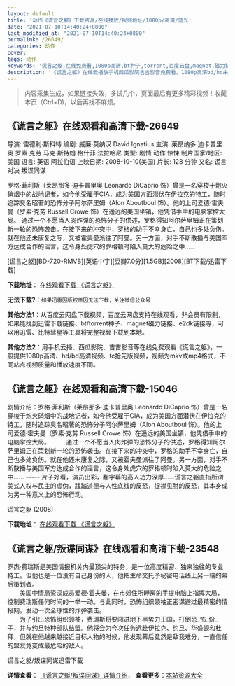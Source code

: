 ```yaml
---
layout: default
title: '动作《谎言之躯》下载资源/在线播放/视频地址/1080p/高清/蓝光'
date: "2021-07-10T14:40:24+0800"
last_modified_at: "2021-07-10T14:40:24+0800"
permalink: /26649/
categories: 动作
cover:
tags: 动作
keywords: '谎言之躯,在线免费看,1080p高清,bt种子,torrent,百度云盘,magnet,磁力链,迅雷下载资源'
description: '《谎言之躯》在线云播放手机西瓜影院吉吉影音免费看，1080p高清bd/hd未删减完整版和tc抢先枪版，mkv/mp4格式，附带bt/torrent种子、magnet/磁力链、百度云盘、网盘资源迅雷下载链接'
---
```


>内容采集生成，如果链接失效，多试几个，页面最后有更多精彩视频！收藏本页（Ctrl+D)，以后再找不麻烦。


## 《谎言之躯》在线观看和高清下载-26649

导演: 雷德利·斯科特 编剧: 威廉·莫纳汉 David Ignatius 主演: 莱昂纳多·迪卡普里奥 罗素·克劳 马克·斯特朗 格什菲·法拉哈尼 类型: 剧情 动作 惊悚 制片国家/地区: 美国 语言: 英语 阿拉伯语 上映日期: 2008-10-10(美国) 片长: 128 分钟 又名: 谎言对决 叛谍同谋

罗格·菲利斯（莱昂那多·迪卡普里奥 Leonardo DiCaprio 饰）曾是一名穿梭于炮火硝烟中的战地记者，如今他受雇于CIA，成为美国方面潜伏在伊拉克的特工，随时追踪臭名昭著的恐怖分子阿尔萨里姆（Alon Aboutboul 饰）。他的上司爱德·霍夫曼（罗素·克劳 Russell Crowe 饰）在遥远的美国坐镇，他凭借手中的电脑掌控大局。 通过一个不愿当人肉炸弹的恐怖分子的供述，罗格得知阿尔萨里姆正在策划新一轮的恐怖袭击。在接下来的冲突中，罗格的助手不幸身亡，自己也多处负伤。就在他还未康复之际，又被霍夫曼派往了阿曼。另一方面，对手不断散播与美国军方达成合作的谣言，这令身处虎穴的罗格顿时陷入莫大的危险之中……


[谎言之躯][BD-720-RMVB][英语中字][豆瓣7.0分][1.5GB][2008][BT下载/迅雷下载]

**下载地址**： [在线观看下载 《谎言之躯》](https://www.btdx8.com/torrent/body_of_lies_2008.html) 


**无法下载?**：`如果迅雷因版权原因无法下载，关注微信公众号 `

**其他方法1**：从百度云网盘下载视频，百度云网盘支持在线观看，非会员有限制，如果能找到迅雷下载链接、bt/torrent种子、magnet磁力链接、e2dk链接等，可以用迅雷、比特彗星等工具将完整视频下载到本地。

**其他方法2**：用手机云播、西瓜影院、吉吉影音等在线免费观看《谎言之躯》，一般提供1080p高清、hd/bd高清视频、tc抢先版视频，视频为mkv或mp4格式，不同站点视频质量和播放速度不同。


## 《谎言之躯》在线观看和高清下载-15046

剧情介绍：罗格·菲利斯（莱昂那多·迪卡普里奥 Leonardo DiCaprio 饰）曾是一名穿梭于炮火硝烟中的战地记者，如今他受雇于CIA，成为美国方面潜伏在伊拉克的特工，随时追踪臭名昭著的恐怖分子阿尔萨里姆（Alon Aboutboul 饰）。他的上司爱德·霍夫曼（罗素·克劳 Russell Crowe 饰）在遥远的美国坐镇，他凭借手中的电脑掌控大局。  　　通过一个不愿当人肉炸弹的恐怖分子的供述，罗格得知阿尔萨里姆正在策划新一轮的恐怖袭击。在接下来的冲突中，罗格的助手不幸身亡，自己也多处负伤。就在他还未康复之际，又被霍夫曼派往了阿曼。另一方面，对手不断散播与美国军方达成合作的谣言，这令身处虎穴的罗格顿时陷入莫大的危险之中…… ----- 片子好看，演员出彩，翻字幕的高人功力深厚……谎言之躯直指所谓美式人权与民主的虚伪，践踏道德与人性底线的反恐，捉襟见肘的反恐，其本身成为另一种意义上的恐怖行动。


谎言之躯 (2008)

**下载地址**： [在线观看下载 《谎言之躯》](https://www.btbtdy.me/btdy/dy4838.html) 


## 《谎言之躯/叛谍同谋》在线观看和高清下载-23548

罗杰·费瑞斯是美国情报机关内最顶尖的特务，是一位高度精密、独来独往的专业特工。但他也是一位没有自己身份的人，他把生命交托予秘密电话线上另一端的幕后策划者。<br />　　美国中情局资深成员爱德·霍夫曼，在市郊住所睡房的手提电脑上指挥大局，控制费瑞斯任何时间的一举一动。与此同时，恐怖组织领袖正密谋避过最精密的情报网，发动一次全球性的炸弹袭击。<br />　　为了引出恐怖组织领袖，费瑞斯将要闯进地下黑势力王国，打倒恐_怖_份_子，并与约旦特种部队结盟。他将会为今次任务远赴伊拉克、约旦、华盛顿和杜拜，但就在他越来越接近目标人物的时候，他发现幕后竟然是敌我难分，一直信任的盟友竟变成最危险的敌人。


谎言之躯/叛谍同谋迅雷下载

**详情查看**： [《谎言之躯/叛谍同谋》详情介绍](/movie/23548/)， **查看更多**：[本站资源大全](/movie/t/all/)

